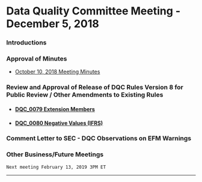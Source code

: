# Data Quality Committee Meeting - December 5, 2018

### Introductions 
  
### Approval of Minutes

  + [October 10, 2018 Meeting Minutes](DRAFTDQCMeetingNotes102018.docx?raw=true)

### Review and Approval of Release of DQC Rules Version 8 for Public Review / Other Amendments to Existing Rules
  + #### [DQC_0079 Extension Members](https://github.com/DataQualityCommittee/dqc_us_rules/blob/v8/docs/DQC_US_0079/DQC_0079.md)
  + #### [DQC_0080 Negative Values (IFRS)](https://github.com/DataQualityCommittee/dqc_us_rules/blob/v8/docs/DQC_US_0080/DQC_0080.md)

### Comment Letter to SEC - DQC Observations on EFM Warnings

### Other Business/Future Meetings
	Next meeting February 13, 2019 3PM ET

______________________
